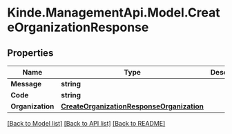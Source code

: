 # Kinde.ManagementApi.Model.CreateOrganizationResponse

## Properties

Name | Type | Description | Notes
------------ | ------------- | ------------- | -------------
**Message** | **string** |  | [optional] 
**Code** | **string** |  | [optional] 
**Organization** | [**CreateOrganizationResponseOrganization**](CreateOrganizationResponseOrganization.md) |  | [optional] 

[[Back to Model list]](../README.md#documentation-for-models) [[Back to API list]](../README.md#documentation-for-api-endpoints) [[Back to README]](../README.md)

